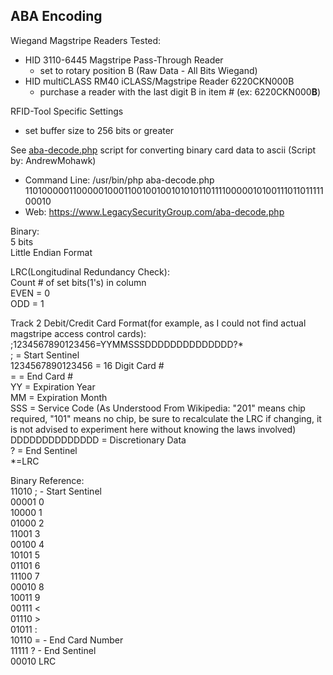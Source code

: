 ## ABA Encoding  
  
Wiegand Magstripe Readers Tested:  
* HID 3110-6445 Magstripe Pass-Through Reader  
  * set to rotary position B (Raw Data - All Bits Wiegand)  
* HID multiCLASS RM40 iCLASS/Magstripe Reader 6220CKN000B  
  * purchase a reader with the last digit B in item # (ex: 6220CKN000**B**)  
  
RFID-Tool Specific Settings  
 * set buffer size to 256 bits or greater  
  
See [aba-decode.php](aba-decode.php) script for converting binary card data to ascii (Script by: AndrewMohawk)  
 * Command Line: /usr/bin/php aba-decode.php 1101000001100000100011001001001010101101111000001010011101101111100010  
 * Web:          https://www.LegacySecurityGroup.com/aba-decode.php  
  
Binary:  
5 bits  
Little Endian Format  
  
LRC(Longitudinal Redundancy Check):  
Count # of set bits(1's) in column  
EVEN = 0  
ODD  = 1  
  
Track 2 Debit/Credit Card Format(for example, as I could not find actual magstripe access control cards):  
;1234567890123456=YYMMSSSDDDDDDDDDDDDDD?*  
; = Start Sentinel  
1234567890123456 = 16 Digit Card #  
= = End Card #  
YY = Expiration Year  
MM = Expiration Month  
SSS = Service Code (As Understood From Wikipedia: "201" means chip required, "101" means no chip, be sure to recalculate the LRC if changing, it is not advised to experiment here without knowing the laws involved)  
DDDDDDDDDDDDDD = Discretionary Data  
? = End Sentinel  
*=LRC  
  
Binary Reference:  
11010 ; - Start Sentinel  
00001 0  
10000 1  
01000 2  
11001 3  
00100 4  
10101 5  
01101 6  
11100 7  
00010 8  
10011 9  
00111 <  
01110 >  
01011 :  
10110 = - End Card Number  
11111 ? - End Sentinel  
00010 LRC  
